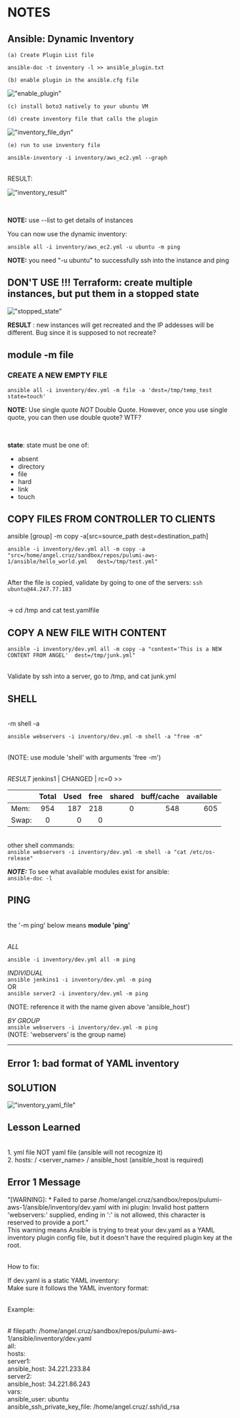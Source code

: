 # NOTES

## Ansible: Dynamic Inventory

    (a) Create Plugin List file

```ansible-doc -t inventory -l >> ansible_plugin.txt```

    (b) enable plugin in the ansible.cfg file
!["enable_plugin"](images/enable_plugin.png)


    (c) install boto3 natively to your ubuntu VM

    (d) create inventory file that calls the plugin

!["inventory_file_dyn"](images/inv_file_dynamic.png)

    (e) run to use inventory file
    
```ansible-inventory -i inventory/aws_ec2.yml --graph```

<br>RESULT:<br>

!["inventory_result"](images/inv_result.png)

<br>

__NOTE:__ use --list to get details of instances

You can now use the dynamic inventory:

```ansible all -i inventory/aws_ec2.yml -u ubuntu -m ping```

__NOTE:__ you need "-u ubuntu" to successfully ssh into the instance and ping

## DON'T USE !!! Terraform: create multiple instances, but put them in a stopped state

!["stopped_state"](images/stopped_state.png)


__RESULT__ : new instances will get recreated and the IP addesses will be different.  Bug since it is supposed to not recreate?


## module -m file

### CREATE A NEW EMPTY FILE 
```ansible all -i inventory/dev.yml -m file -a 'dest=/tmp/temp_test state=touch'```

__NOTE:__ Use single quote *NOT* Double Quote.  However, once you use single quote, you can then use double quote?  WTF?

<br>

__state__: state must be one of: <br>
- absent
- directory
- file
- hard
- link
- touch


## COPY FILES FROM CONTROLLER TO CLIENTS

ansible [group] -m copy -a[src=source_path dest=destination_path]

```ansible -i inventory/dev.yml all -m copy -a "src=/home/angel.cruz/sandbox/repos/pulumi-aws-1/ansible/hello_world.yml   dest=/tmp/test.yml"```

<br> After the file is copied, validate by going to one of the servers:
```ssh ubuntu@44.247.77.183```

<br> -> cd /tmp and cat test.yamlfile


## COPY A NEW FILE WITH CONTENT
```ansible -i inventory/dev.yml all -m copy -a "content='This is a NEW CONTENT FROM ANGEL'  dest=/tmp/junk.yml"```

<br> Validate by ssh into a server, go to /tmp, and cat junk.yml




## SHELL
<br> -m shell -a <shell executable>
<br>
```
ansible webservers -i inventory/dev.yml -m shell -a "free -m"
```
<br>(NOTE: use module 'shell' with arguments 'free -m')<br>

<br>*RESULT*
jenkins1 | CHANGED | rc=0 >> <br>


|               | Total     | Used  |free  |shared|buff/cache|available|
| ------------- |:---------:| -----:|-----:|-----:|    -----:|   -----:|
| Mem:          | 954       |187    |218   |0     |548       |605      |
| Swap:         |0          |0      |0

<br>other shell commands:
<br> ```ansible webservers -i inventory/dev.yml -m shell -a "cat /etc/os-release"```

***NOTE:***
To see what available modules exist for ansible:<br>
```ansible-doc -l```


## PING
<br> the '-m ping' below means **module 'ping'**

<br>*ALL*

```
ansible -i inventory/dev.yml all -m ping
```
*INDIVIDUAL* <br>
```ansible jenkins1 -i inventory/dev.yml -m ping``` <br>
OR <br>
```ansible server2 -i inventory/dev.yml -m ping``` <br>

(NOTE: reference it with the name given above 'ansible_host') <br>

*BY GROUP* <br>
```ansible webservers -i inventory/dev.yml -m ping``` <br>
(NOTE: 'webservers' is the group name) <br>

---

## Error 1: bad format of YAML inventory

## SOLUTION 
!["inventory_yaml_file"](images/inventory_yaml.png)

## Lesson Learned
<br>1. yml file NOT yaml file (ansible will not recognize it)
<br>2. hosts: / <server_name> / ansible_host (ansible_host is required)


## Error 1 Message

"[WARNING]:  * Failed to parse /home/angel.cruz/sandbox/repos/pulumi-aws-1/ansible/inventory/dev.yaml
with ini plugin: Invalid host pattern 'webservers:' supplied, ending in ':' is not allowed, this
character is reserved to provide a port."
<br>
This warning means Ansible is trying to treat your dev.yaml as a YAML inventory plugin config file, but it doesn't have the required plugin key at the root.

<br>How to fix:<br>

If dev.yaml is a static YAML inventory:
<br>Make sure it follows the YAML inventory format:

<br>Example:


<br># filepath: /home/angel.cruz/sandbox/repos/pulumi-aws-1/ansible/inventory/dev.yaml
<br>all:  
<br>  hosts:    
<br>    server1:      
<br>      ansible_host: 34.221.233.84    
<br>    server2:      
<br>      ansible_host: 34.221.86.243  
<br>   vars:    
<br>     ansible_user: ubuntu    
<br>     ansible_ssh_private_key_file: /home/angel.cruz/.ssh/id_rsa

